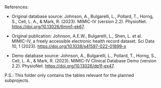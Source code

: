 References:

- Original database source:
Johnson, A., Bulgarelli, L., Pollard, T., Horng, S., Celi, L. A., & Mark, R. (2023). MIMIC-IV (version 2.2). PhysioNet. https://doi.org/10.13026/6mm1-ek67.

- Original publication:
Johnson, A.E.W., Bulgarelli, L., Shen, L. et al. MIMIC-IV, a freely accessible electronic health record dataset. Sci Data 10, 1 (2023). https://doi.org/10.1038/s41597-022-01899-x

- Demo database source:
Johnson, A., Bulgarelli, L., Pollard, T., Horng, S., Celi, L. A., & Mark, R. (2023). MIMIC-IV Clinical Database Demo (version 2.2). PhysioNet. https://doi.org/10.13026/dp1f-ex47.

P.S.: This folder only contains the tables relevant for the planned subprojects.
